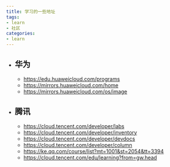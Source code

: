 ```yaml
---
title: 学习的一些地址
tags:
- learn
- 社区
categories:
- learn
---
```


- ## 华为
  - https://edu.huaweicloud.com/programs
  - https://mirrors.huaweicloud.com/home
  - https://mirrors.huaweicloud.com/os/image
- ## 腾讯
  - https://cloud.tencent.com/developer/labs
  - https://cloud.tencent.com/developer/inventory
  - https://cloud.tencent.com/developer/devdocs
  - https://cloud.tencent.com/developer/column
  - https://ke.qq.com/course/list?mt=1001&st=2054&tt=3394
  - https://cloud.tencent.com/edu/learning?from=gw.head